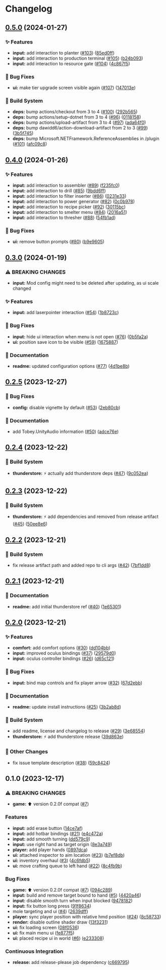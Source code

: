 # Changelog

## [0.5.0](https://github.com/Xenira/TechtonicaVR/compare/v0.4.0...v0.5.0) (2024-01-27)


### ✨ Features

* **input:** add interaction to planter ([#103](https://github.com/Xenira/TechtonicaVR/issues/103)) ([85ed0ff](https://github.com/Xenira/TechtonicaVR/commit/85ed0ffa6c4c57f87f1fa4b829c29eaa4a3d05b3))
* **input:** add interaction to production terminal ([#105](https://github.com/Xenira/TechtonicaVR/issues/105)) ([b24b093](https://github.com/Xenira/TechtonicaVR/commit/b24b093aca4db490d138e5887409cd9b68c4a3c9))
* **input:** add interaction to resource gate ([#104](https://github.com/Xenira/TechtonicaVR/issues/104)) ([4c867f5](https://github.com/Xenira/TechtonicaVR/commit/4c867f53b2e2d36d0cf6658197e2c2a426b646c4))


### 🐛 Bug Fixes

* **ui:** make tier upgrade screen visible again ([#107](https://github.com/Xenira/TechtonicaVR/issues/107)) ([147013e](https://github.com/Xenira/TechtonicaVR/commit/147013e9dd1fb57361fea2001956cc04464001aa))


### 👷 Build System

* **deps:** bump actions/checkout from 3 to 4 ([#100](https://github.com/Xenira/TechtonicaVR/issues/100)) ([292b565](https://github.com/Xenira/TechtonicaVR/commit/292b565a65b3997cfb90af79878df2b8dcdde78b))
* **deps:** bump actions/setup-dotnet from 3 to 4 ([#96](https://github.com/Xenira/TechtonicaVR/issues/96)) ([0118158](https://github.com/Xenira/TechtonicaVR/commit/01181582a78d7cc1d1a10babc175b0799345501b))
* **deps:** bump actions/upload-artifact from 3 to 4 ([#97](https://github.com/Xenira/TechtonicaVR/issues/97)) ([ada64f0](https://github.com/Xenira/TechtonicaVR/commit/ada64f074241e85a77cdfde4b3f56931983e668b))
* **deps:** bump dawidd6/action-download-artifact from 2 to 3 ([#99](https://github.com/Xenira/TechtonicaVR/issues/99)) ([3b5f745](https://github.com/Xenira/TechtonicaVR/commit/3b5f7453ff0d3cc9d4f34d0ffeae5382e346a5ee))
* **deps:** bump Microsoft.NETFramework.ReferenceAssemblies in /plugin ([#101](https://github.com/Xenira/TechtonicaVR/issues/101)) ([afc09c8](https://github.com/Xenira/TechtonicaVR/commit/afc09c83422543fb84ab35106028dfe664c94790))

## [0.4.0](https://github.com/Xenira/TechtonicaVR/compare/v0.3.0...v0.4.0) (2024-01-26)


### ✨ Features

* **input:** add interaction to assembler ([#89](https://github.com/Xenira/TechtonicaVR/issues/89)) ([f235fc0](https://github.com/Xenira/TechtonicaVR/commit/f235fc0640d6ba092a3d12231b035dccf1f4ccf1))
* **input:** add interaction to drill ([#85](https://github.com/Xenira/TechtonicaVR/issues/85)) ([9bdd6ff](https://github.com/Xenira/TechtonicaVR/commit/9bdd6ff5a2a366b08dc0bbc82d0e00cb25847f57))
* **input:** add interaction to filter inserter ([#86](https://github.com/Xenira/TechtonicaVR/issues/86)) ([0231e33](https://github.com/Xenira/TechtonicaVR/commit/0231e33594ef9479d7abca3133f749abaf35b0ca))
* **input:** add interaction to power generator ([#82](https://github.com/Xenira/TechtonicaVR/issues/82)) ([0c0b978](https://github.com/Xenira/TechtonicaVR/commit/0c0b978879562ff2680acc14723b11fa1f5e992d))
* **input:** add interaction to recipe picker ([#92](https://github.com/Xenira/TechtonicaVR/issues/92)) ([30115bc](https://github.com/Xenira/TechtonicaVR/commit/30115bc4c2301252f7f3c288e543af3af0c2357a))
* **input:** add interaction to smelter menu ([#84](https://github.com/Xenira/TechtonicaVR/issues/84)) ([2016a51](https://github.com/Xenira/TechtonicaVR/commit/2016a510e1a8d45f2e9f3dc3a8e1928240bdb180))
* **input:** add interaction to thresher ([#88](https://github.com/Xenira/TechtonicaVR/issues/88)) ([54fb1ad](https://github.com/Xenira/TechtonicaVR/commit/54fb1ad10451920aecbd3c2a022948dca186033a))


### 🐛 Bug Fixes

* **ui:** remove button prompts ([#80](https://github.com/Xenira/TechtonicaVR/issues/80)) ([b9e9605](https://github.com/Xenira/TechtonicaVR/commit/b9e9605bdb118c214d968b7b3c00d785be96d4c7))

## [0.3.0](https://github.com/Xenira/TechtonicaVR/compare/v0.2.5...v0.3.0) (2024-01-19)


### ⚠ BREAKING CHANGES

* **input:** Mod config might need to be deleted after updating, as ui scale changed

### ✨ Features

* **input:** add laserpointer interaction ([#54](https://github.com/Xenira/TechtonicaVR/issues/54)) ([1b8723c](https://github.com/Xenira/TechtonicaVR/commit/1b8723c714731cae0752b96cea6c730774460b55))


### 🐛 Bug Fixes

* **input:** hide ui interaction when menu is not open ([#76](https://github.com/Xenira/TechtonicaVR/issues/76)) ([0b5fa2a](https://github.com/Xenira/TechtonicaVR/commit/0b5fa2ab199a50d71d2ec09fc2e960b7fa9a56a1))
* **ui:** position save icon to be visible ([#59](https://github.com/Xenira/TechtonicaVR/issues/59)) ([1675887](https://github.com/Xenira/TechtonicaVR/commit/1675887599eae30bc362797b87e5dd40e0c242fc))


### 📝 Documentation

* **readme:** updated configuration options ([#77](https://github.com/Xenira/TechtonicaVR/issues/77)) ([4d1be8b](https://github.com/Xenira/TechtonicaVR/commit/4d1be8b1c08fb9105858a8f6e660b380bef03191))

## [0.2.5](https://github.com/Xenira/TechtonicaVR/compare/v0.2.4...v0.2.5) (2023-12-27)


### 🐛 Bug Fixes

* **config:** disable vignette by default ([#53](https://github.com/Xenira/TechtonicaVR/issues/53)) ([2eb80cb](https://github.com/Xenira/TechtonicaVR/commit/2eb80cbae55f712ae788d687dad7be6612d9d9ec))


### 📝 Documentation

* add Tobey.UnityAudio information ([#50](https://github.com/Xenira/TechtonicaVR/issues/50)) ([adce76e](https://github.com/Xenira/TechtonicaVR/commit/adce76e27458a6ff7100d137c561e7f11c9b1ce8))

## [0.2.4](https://github.com/Xenira/TechtonicaVR/compare/v0.2.3...v0.2.4) (2023-12-22)


### 👷 Build System

* **thunderstore:** :zap: actually add thunderstore deps ([#47](https://github.com/Xenira/TechtonicaVR/issues/47)) ([9c052ea](https://github.com/Xenira/TechtonicaVR/commit/9c052eaedc580fe8a7eacc5be4489199d617ce15))

## [0.2.3](https://github.com/Xenira/TechtonicaVR/compare/v0.2.2...v0.2.3) (2023-12-22)


### 👷 Build System

* **thunderstore:** :zap: add dependencies and removed from release artifact ([#45](https://github.com/Xenira/TechtonicaVR/issues/45)) ([50ee8e6](https://github.com/Xenira/TechtonicaVR/commit/50ee8e6f7c8903b13729350fa4c4f2ece3b1d61f))

## [0.2.2](https://github.com/Xenira/TechtonicaVR/compare/v0.2.1...v0.2.2) (2023-12-21)


### 👷 Build System

* fix release artifact path and added repo to cli args ([#42](https://github.com/Xenira/TechtonicaVR/issues/42)) ([7bf1dd8](https://github.com/Xenira/TechtonicaVR/commit/7bf1dd8bf662260558679d990e579adc563baa58))

## [0.2.1](https://github.com/Xenira/TechtonicaVR/compare/v0.2.0...v0.2.1) (2023-12-21)


### 📝 Documentation

* **readme:** add initial thunderstore ref ([#40](https://github.com/Xenira/TechtonicaVR/issues/40)) ([1e65301](https://github.com/Xenira/TechtonicaVR/commit/1e65301b8f904c18c91dfae835aebd8797820937))

## [0.2.0](https://github.com/Xenira/TechtonicaVR/compare/v0.1.0...v0.2.0) (2023-12-21)


### ✨ Features

* **comfort:** add comfort options ([#30](https://github.com/Xenira/TechtonicaVR/issues/30)) ([dd104bb](https://github.com/Xenira/TechtonicaVR/commit/dd104bba6220a7ff95bab31f9c245fcbe46cba81))
* **input:** improved oculus bindings ([#37](https://github.com/Xenira/TechtonicaVR/issues/37)) ([29579d0](https://github.com/Xenira/TechtonicaVR/commit/29579d0029547173523c5574ab11985fce14f385))
* **input:** oculus controller bindings ([#26](https://github.com/Xenira/TechtonicaVR/issues/26)) ([d65c121](https://github.com/Xenira/TechtonicaVR/commit/d65c1215c360ab709454dae5960cd04df71da447))


### 🐛 Bug Fixes

* **input:** bind map controls and fix player arrow ([#32](https://github.com/Xenira/TechtonicaVR/issues/32)) ([67d2ebb](https://github.com/Xenira/TechtonicaVR/commit/67d2ebb590ae14fa4d51d5f95be527735b5c2496))


### 📝 Documentation

* **readme:** update install instructions ([#25](https://github.com/Xenira/TechtonicaVR/issues/25)) ([3b2ab8d](https://github.com/Xenira/TechtonicaVR/commit/3b2ab8d78ca4bec81a3451efb49f5f8ba07a76b2))


### 👷 Build System

* add readme, license and changelog to release ([#29](https://github.com/Xenira/TechtonicaVR/issues/29)) ([3e68554](https://github.com/Xenira/TechtonicaVR/commit/3e68554a40545918e618a487e632857cc72678a5))
* **thunderstore:** ⚡ add thunderstore release ([39d863e](https://github.com/Xenira/TechtonicaVR/commit/39d863eecc92f1e4c7a52ad92fb8e34a79ac8c93))


### 🔧 Other Changes

* fix issue template description ([#38](https://github.com/Xenira/TechtonicaVR/issues/38)) ([59c8424](https://github.com/Xenira/TechtonicaVR/commit/59c84241f8d511f57463426ef92bcd36e25e3cff))

## 0.1.0 (2023-12-17)


### ⚠ BREAKING CHANGES

* **game:** :arrow_up: version 0.2.0f compat ([#7](https://github.com/Xenira/TechtonicaVR/issues/7))

### Features

* **input:** add erase button ([14ce7af](https://github.com/Xenira/TechtonicaVR/commit/14ce7af0ece5bd17e8fbb236dfa81cd85d03c441))
* **input:** add hotbar bindings ([#21](https://github.com/Xenira/TechtonicaVR/issues/21)) ([e4c472a](https://github.com/Xenira/TechtonicaVR/commit/e4c472a5bdc6c9989230d484dd4d9a8249261d46))
* **input:** add smooth turning ([dd579c9](https://github.com/Xenira/TechtonicaVR/commit/dd579c94771fb8014eea119e209e02d6f75578b7))
* **input:** use right hand as target origin ([8e3a749](https://github.com/Xenira/TechtonicaVR/commit/8e3a7499bf44b5de3c9b39d2a2184b5827820471))
* **player:** add player hands ([0897dca](https://github.com/Xenira/TechtonicaVR/commit/0897dcab4acda07dfd94a19bbdaa31f083bc2fed))
* **ui:** attached inspector to aim location ([#23](https://github.com/Xenira/TechtonicaVR/issues/23)) ([b7ef8db](https://github.com/Xenira/TechtonicaVR/commit/b7ef8dbf1f7dfae9a08e0f13f3fe2152e2ab1aac))
* **ui:** inventory overhaul ([#3](https://github.com/Xenira/TechtonicaVR/issues/3)) ([4c6fdb5](https://github.com/Xenira/TechtonicaVR/commit/4c6fdb5fc2ef4f6923c1e0de463eae719c10b630))
* **ui:** move crafting queue to left hand ([#22](https://github.com/Xenira/TechtonicaVR/issues/22)) ([8c4fb9b](https://github.com/Xenira/TechtonicaVR/commit/8c4fb9ba23d0b9b7ef09533324eafd64f3e1dec6))


### Bug Fixes

* **game:** :arrow_up: version 0.2.0f compat ([#7](https://github.com/Xenira/TechtonicaVR/issues/7)) ([094c289](https://github.com/Xenira/TechtonicaVR/commit/094c289be1d93ea6aa9dfeda9299cc4ab0f48029))
* **input:** build and remove target bound to hand ([#5](https://github.com/Xenira/TechtonicaVR/issues/5)) ([4420a46](https://github.com/Xenira/TechtonicaVR/commit/4420a4609a86fcf173aa0f4c7696f35012b39a61))
* **input:** disable smooth turn when input blocked ([9478182](https://github.com/Xenira/TechtonicaVR/commit/9478182613b4a18df3ba252645d29748dc1646b5))
* **input:** fix button long press ([91f8634](https://github.com/Xenira/TechtonicaVR/commit/91f86348071893034dd34e77339b47d6feed510c))
* mole targeting and ui ([#4](https://github.com/Xenira/TechtonicaVR/issues/4)) ([2639dff](https://github.com/Xenira/TechtonicaVR/commit/2639dff540f0fc7ffaf60c5ec6bb07fef51ededa))
* **player:** sync player position with relative hmd position ([#24](https://github.com/Xenira/TechtonicaVR/issues/24)) ([8c58733](https://github.com/Xenira/TechtonicaVR/commit/8c58733a7bfbb4cfc3bea3f07739c9c50c2d1bd9))
* **render:** disable outline shader draw ([13f3231](https://github.com/Xenira/TechtonicaVR/commit/13f32317e24a33c5cf9a40ee13467601ed5bee22))
* **ui:** fix loading screen ([08f0536](https://github.com/Xenira/TechtonicaVR/commit/08f05368cc95b50064d75eb7fd2e77d29b43dad6))
* **ui:** fix main menu ui ([fe877f5](https://github.com/Xenira/TechtonicaVR/commit/fe877f5175c6d2543f9e716bb609565b082d1701))
* **ui:** placed recipe ui in world ([#6](https://github.com/Xenira/TechtonicaVR/issues/6)) ([e233308](https://github.com/Xenira/TechtonicaVR/commit/e2333080ec7d9e642070f0f213689f0ab6c5a6bb))


### Continuous Integration

* **release:** add release-please job dependency ([c669795](https://github.com/Xenira/TechtonicaVR/commit/c66979512249f118738e0b8118f5db865fd1685a))
